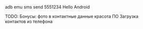 adb emu sms send 5551234 Hello Android

TODO:
    Бонусы:
        фото в контактные данные
        красота ПО
        Загрузка контактов из телефона
    
